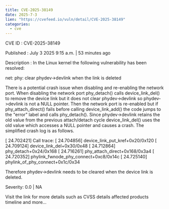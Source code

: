 ```yaml
--- 
title: CVE-2025-38149
date: 2025-7-3
lien: "https://cvefeed.io/vuln/detail/CVE-2025-38149"
categories:
  - cve
---
```


CVE ID : CVE-2025-38149

Published :  July 3
2025
9:15 a.m. | 53 minutes ago

Description : In the Linux kernel
the following vulnerability has been resolved:

net: phy: clear phydev->devlink when the link is deleted

There is a potential crash issue when disabling and re-enabling the
network port. When disabling the network port
phy_detach() calls
device_link_del() to remove the device link
but it does not clear
phydev->devlink
so phydev->devlink is not a NULL pointer. Then the
network port is re-enabled
but if phy_attach_direct() fails before
calling device_link_add()
the code jumps to the "error" label and
calls phy_detach(). Since phydev->devlink retains the old value from
the previous attach/detach cycle
device_link_del() uses the old value
which accesses a NULL pointer and causes a crash. The simplified crash
log is as follows.

[   24.702421] Call trace:
[   24.704856]  device_link_put_kref+0x20/0x120
[   24.709124]  device_link_del+0x30/0x48
[   24.712864]  phy_detach+0x24/0x168
[   24.716261]  phy_attach_direct+0x168/0x3a4
[   24.720352]  phylink_fwnode_phy_connect+0xc8/0x14c
[   24.725140]  phylink_of_phy_connect+0x1c/0x34

Therefore
phydev->devlink needs to be cleared when the device link is
deleted.

Severity: 0.0 | NA

Visit the link for more details
such as CVSS details
affected products
timeline
and more...
